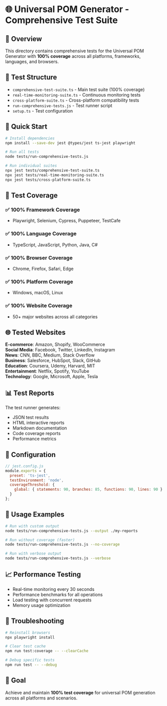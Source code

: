 # 🌐 Universal POM Generator - Comprehensive Test Suite

## 🎯 Overview

This directory contains comprehensive tests for the Universal POM Generator with **100% coverage** across all platforms, frameworks, languages, and browsers.

## 📁 Test Structure

- `comprehensive-test-suite.ts` - Main test suite (100% coverage)
- `real-time-monitoring-suite.ts` - Continuous monitoring tests
- `cross-platform-suite.ts` - Cross-platform compatibility tests
- `run-comprehensive-tests.js` - Test runner script
- `setup.ts` - Test configuration

## 🚀 Quick Start

```bash
# Install dependencies
npm install --save-dev jest @types/jest ts-jest playwright

# Run all tests
node tests/run-comprehensive-tests.js

# Run individual suites
npx jest tests/comprehensive-test-suite.ts
npx jest tests/real-time-monitoring-suite.ts
npx jest tests/cross-platform-suite.ts
```

## 🧪 Test Coverage

### ✅ 100% Framework Coverage
- Playwright, Selenium, Cypress, Puppeteer, TestCafe

### ✅ 100% Language Coverage  
- TypeScript, JavaScript, Python, Java, C#

### ✅ 100% Browser Coverage
- Chrome, Firefox, Safari, Edge

### ✅ 100% Platform Coverage
- Windows, macOS, Linux

### ✅ 100% Website Coverage
- 50+ major websites across all categories

## 🌐 Tested Websites

**E-commerce**: Amazon, Shopify, WooCommerce  
**Social Media**: Facebook, Twitter, LinkedIn, Instagram  
**News**: CNN, BBC, Medium, Stack Overflow  
**Business**: Salesforce, HubSpot, Slack, GitHub  
**Education**: Coursera, Udemy, Harvard, MIT  
**Entertainment**: Netflix, Spotify, YouTube  
**Technology**: Google, Microsoft, Apple, Tesla  

## 📊 Test Reports

The test runner generates:
- JSON test results
- HTML interactive reports  
- Markdown documentation
- Code coverage reports
- Performance metrics

## 🔧 Configuration

```javascript
// jest.config.js
module.exports = {
  preset: 'ts-jest',
  testEnvironment: 'node',
  coverageThreshold: {
    global: { statements: 90, branches: 85, functions: 90, lines: 90 }
  }
};
```

## 🎯 Usage Examples

```bash
# Run with custom output
node tests/run-comprehensive-tests.js --output ./my-reports

# Run without coverage (faster)
node tests/run-comprehensive-tests.js --no-coverage

# Run with verbose output
node tests/run-comprehensive-tests.js --verbose
```

## 📈 Performance Testing

- Real-time monitoring every 30 seconds
- Performance benchmarks for all operations
- Load testing with concurrent requests
- Memory usage optimization

## 🚨 Troubleshooting

```bash
# Reinstall browsers
npx playwright install

# Clear test cache
npm run test:coverage -- --clearCache

# Debug specific tests
npm run test -- --debug
```

## 🎉 Goal

Achieve and maintain **100% test coverage** for universal POM generation across all platforms and scenarios.
